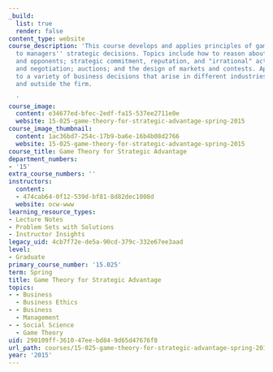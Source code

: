 ```yaml
---
_build:
  list: true
  render: false
content_type: website
course_description: 'This course develops and applies principles of game theory relevant
  to managers'' strategic decisions. Topics include how to reason about strategies
  and opponents; strategic commitment, reputation, and "irrational" actions; brinkmanship
  and negotiation; auctions; and the design of markets and contests. Applications
  to a variety of business decisions that arise in different industries, both within
  and outside the firm.

  '
course_image:
  content: e34677ed-bfec-2edf-fa15-537ee2711e0e
  website: 15-025-game-theory-for-strategic-advantage-spring-2015
course_image_thumbnail:
  content: 1ac36bd7-254c-17b9-ba6e-16b4b08d2766
  website: 15-025-game-theory-for-strategic-advantage-spring-2015
course_title: Game Theory for Strategic Advantage
department_numbers:
- '15'
extra_course_numbers: ''
instructors:
  content:
  - 474cab64-0f12-539d-bf81-8d82dec1008d
  website: ocw-www
learning_resource_types:
- Lecture Notes
- Problem Sets with Solutions
- Instructor Insights
legacy_uid: 4cb7f72e-de5a-90cd-379c-332e67ee3aad
level:
- Graduate
primary_course_number: '15.025'
term: Spring
title: Game Theory for Strategic Advantage
topics:
- - Business
  - Business Ethics
- - Business
  - Management
- - Social Science
  - Game Theory
uid: 290109ff-3610-47ee-bd84-9d65d47676f8
url_path: courses/15-025-game-theory-for-strategic-advantage-spring-2015
year: '2015'
---
```

